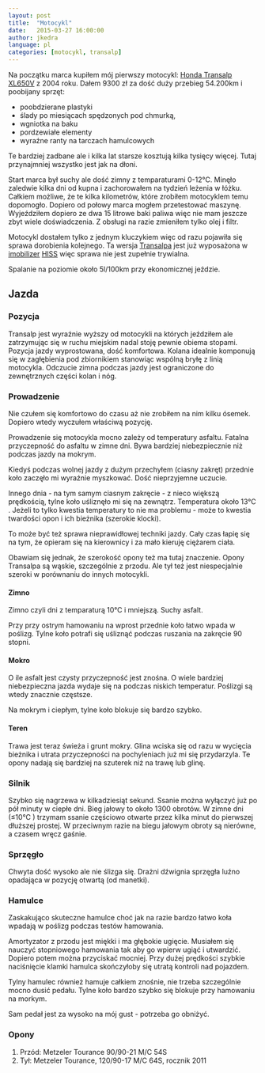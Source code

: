```yaml
---
layout: post
title:  "Motocykl"
date:   2015-03-27 16:00:00
author: jkedra
language: pl
categories: [motocykl, transalp]
---
```

Na początku marca kupiłem mój pierwszy motocykl:
[Honda Transalp XL650V][transalp] z 2004 roku.
Dałem 9300 zł za dość duży przebieg 54.200km i poobijany sprzęt:

* poobdzierane plastyki
* ślady po miesiącach spędzonych pod chmurką,
* wgniotka na baku
* pordzewiałe elementy
* wyraźne ranty na tarczach hamulcowych

Te bardziej zadbane ale i kilka lat starsze kosztują kilka tysięcy więcej.
Tutaj przynajmniej wszystko jest jak na dłoni.

Start marca był suchy ale dość zimny z temparaturami 0-12℃. Minęło zaledwie
kilka dni od kupna i zachorowałem na tydzień leżenia w łóżku.
Całkiem możliwe, że te kilka kilometrów, które zrobiłem motocyklem temu dopomogło.
Dopiero od połowy marca mogłem przetestować maszynę.
Wyjeździłem dopiero ze dwa 15 litrowe baki paliwa więc
nie mam jeszcze zbyt wiele doświadczenia.
Z obsługi na razie zmieniłem tylko olej i filtr.

Motocykl dostałem tylko z jednym kluczykiem więc od razu pojawiła się sprawa
dorobienia kolejnego. Ta wersja [Transalpa][transalp] jest już wyposażona
w [imobilizer][immob] [HISS][hiss] więc sprawa nie jest zupełnie trywialna.

Spalanie na poziomie około 5l/100km przy ekonomicznej jeździe.

## Jazda ##

### Pozycja ###
Transalp jest wyraźnie wyższy od motocykli na których jeździłem
ale zatrzymując się w ruchu miejskim nadal stoję pewnie obiema stopami.
Pozycja jazdy wyprostowana, dość komfortowa. Kolana idealnie
komponują się w zagłębienia pod zbiornikiem stanowiąc wspólną bryłę
z linią motocykla. Odczucie zimna podczas jazdy jest ograniczone
do zewnętrznych części kolan i nóg.


### Prowadzenie ###
Nie czułem się komfortowo do czasu aż nie zrobiłem na nim kilku
ósemek. Dopiero wtedy wyczułem właściwą pozycję.

Prowadzenie się motocykla mocno zależy od temperatury asfaltu.
Fatalna przyczepność do asfaltu w zimne dni. Bywa bardziej
niebezpiecznie niż podczas jazdy na mokrym.

Kiedyś podczas wolnej jazdy z dużym przechyłem (ciasny zakręt)
przednie koło zaczęło mi wyraźnie myszkować. Dość nieprzyjemne uczucie.

Innego dnia - na tym samym ciasnym zakręcie - z nieco większą prędkością,
tylne koło uśliznęło mi się na zewnątrz. Temperatura około 13℃ .
Jeżeli to tylko kwestia temperatury to nie ma problemu - może to kwestia
twardości opon i ich bieżnika (szerokie klocki).

To może być też sprawa nieprawidłowej techniki jazdy. Cały czas
łapię się na tym, że opieram się na kierownicy i za mało kieruję
ciężarem ciała.

Obawiam się jednak, że szerokość opony też ma tutaj znaczenie.
Opony Transalpa są wąskie, szczególnie z przodu. Ale tył też jest
niespecjalnie szeroki w porównaniu do innych motocykli.

#### Zimno #####
Zimno czyli dni z temparaturą 10℃  i mniejszą. Suchy asfalt.

Przy przy ostrym hamowaniu na wprost przednie koło łatwo wpada w poślizg.
Tylne koło potrafi się uśliznąć podczas ruszania na zakręcie 90 stopni.

#### Mokro ####
O ile asfalt jest czysty przyczepność jest znośna. O wiele bardziej
niebezpieczna jazda wydaje się na podczas niskich temperatur.
Poślizgi są wtedy znacznie częstsze.

Na mokrym i ciepłym, tylne koło blokuje się bardzo szybko.

#### Teren ####
Trawa jest teraz świeża i grunt mokry. Glina wciska się od razu
w wycięcia bieżnika i utrata przyczepności na pochyleniach
już mi się przydarzyla. Te opony nadają się bardziej na szuterek
niż na trawę lub glinę.

### Silnik ###
Szybko się nagrzewa w kilkadziesiąt sekund. Ssanie można wyłączyć
już po pół minuty w ciepłe dni. Bieg jałowy to około 1300 obrotów.
W zimne dni (≤10℃ ) trzymam ssanie częściowo otwarte przez kilka minut
do pierwszej dłuższej prostej. W przeciwnym razie na biegu jałowym
obroty są nierówne, a czasem wręcz gaśnie.

### Sprzęgło ###
Chwyta dość wysoko ale nie ślizga się. Drażni dźwignia sprzęgła
luźno opadająca w pozycję otwartą (od manetki).

### Hamulce ###
Zaskakująco skuteczne hamulce choć jak na razie bardzo łatwo
koła wpadają w poślizg podczas testów hamowania.

Amortyzator z przodu jest miękki i ma głębokie ugięcie.
Musiałem się nauczyć stopniowego hamowania
tak aby go wpierw ugiąć i utwardzić. Dopiero potem można
przyciskać mocniej. Przy dużej prędkości szybkie naciśnięcie
klamki hamulca skończyłoby się utratą kontroli nad pojazdem.

Tylny hamulec również hamuje całkiem znośnie, nie trzeba
szczególnie mocno dusić pedału. Tylne koło bardzo szybko się 
blokuje przy hamowaniu na morkym.

Sam pedał jest za wysoko na mój gust - potrzeba go obniżyć.

### Opony ###

1. Przód: Metzeler Tourance 90/90-21 M/C 54S
2. Tył: Metzeler Tourance, 120/90-17 M/C 64S, rocznik 2011

[transalp]:  http://pl.wikipedia.org/wiki/Honda_Transalp#Honda_XL650V_Transalp "XL650V Transalp"
[hiss]:      https://www.youtube.com/watch?v=db0ee6u7CjQ "Honda Ignition Security System"
[immob]:       http://pl.wikipedia.org/wiki/Immobilizer
[textile]:     http://redcloth.org/textile

